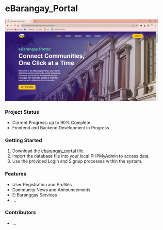 # eBarangay_Portal

![landingpage](https://github.com/nyangvaldez13/eBarangay_Portal/blob/main/assets/ss/landingpage.JPG)

### Project Status
- Current Progress: up to 90% Complete
- Frontend and Backend Development in Progress

### Getting Started
1. Download the [ebarangay_portal](https://github.com/nyangvaldez13/eBarangay_Portal/tree/main/database%20file) file.
2. Import the database file into your local PHPMyAdmin to access data.
3. Use the provided Login and Signup processes within the system.

### Features
- User Registration and Profiles
- Community News and Announcements
- E-Baranggay Services
- ...

### Contributors
- ...
